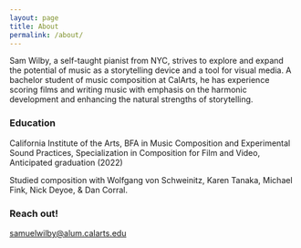 ```yaml
---
layout: page
title: About
permalink: /about/
---
```


Sam Wilby, a self-taught pianist from NYC, strives to explore and expand the potential of music as a storytelling device and a tool for visual media. A bachelor student of music composition at CalArts, he has experience scoring films and writing music with emphasis on the harmonic development and enhancing the natural strengths of storytelling.


### Education

California Institute of the Arts, BFA in Music Composition and Experimental Sound Practices, Specialization in Composition for Film and Video, Anticipated graduation (2022)

Studied composition with Wolfgang von Schweinitz, Karen Tanaka, Michael Fink, Nick Deyoe, & Dan Corral.

### Reach out!

[samuelwilby@alum.calarts.edu](mailto:samuelwilby@alum.calarts.edu)